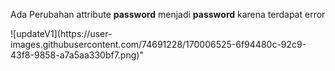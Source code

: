 <p> Ada Perubahan attribute <b>password</b> menjadi <b>password</b> karena terdapat error </p>
![updateV1](https://user-images.githubusercontent.com/74691228/170006525-6f94480c-92c9-43f8-9858-a7a5aa330bf7.png)"
